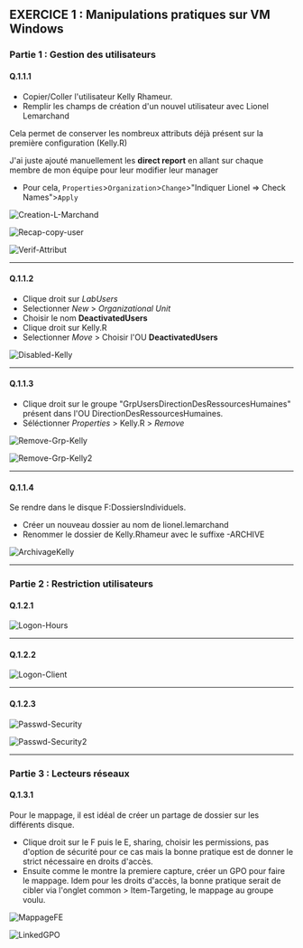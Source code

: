 ## EXERCICE 1 : Manipulations pratiques sur VM Windows 

### Partie 1 : Gestion des utilisateurs  

#### Q.1.1.1  

- Copier/Coller l'utilisateur Kelly Rhameur.
- Remplir les champs de création d'un nouvel utilisateur avec Lionel Lemarchand

Cela permet de conserver les nombreux attributs déjà présent sur la première configuration (Kelly.R)

J'ai juste ajouté manuellement les **direct report** en allant sur chaque membre de mon équipe pour leur modifier leur manager
- Pour cela, `Properties`>`Organization`>`Change`>"Indiquer Lionel => Check Names">`Apply`

![Creation-L-Marchand](/Ressources/Exercice-1/Q.1.1.1-1-Creation-L-Marchand.png)  

![Recap-copy-user](/Ressources/Exercice-1/Q.1.1.1-2-Récap-copy-user.png)  

![Verif-Attribut](/Ressources/Exercice-1/Q.1.1.1-3-Verif-attributs-LL.png)  

---

#### Q.1.1.2  

- Clique droit sur _LabUsers_
- Selectionner _New_ > _Organizational Unit_
- Choisir le nom **DeactivatedUsers**
- Clique droit sur Kelly.R
- Selectionner _Move_ > Choisir l'OU **DeactivatedUsers**

![Disabled-Kelly](/Ressources/Exercice-1/Q.1.1.2-1-Disabled-Kelly.png)  

---

#### Q.1.1.3  

- Clique droit sur le groupe "GrpUsersDirectionDesRessourcesHumaines" présent dans l'OU DirectionDesRessourcesHumaines.
- Séléctionner _Properties_ > Kelly.R > _Remove_

![Remove-Grp-Kelly](/Ressources/Exercice-1/Q.1.1.3-1-Remove-Grp-Kelly.png)  

![Remove-Grp-Kelly2](/Ressources/Exercice-1/Q.1.1.3-2-Remove-Grp-Kelly.png)  

---

#### Q.1.1.4  

Se rendre dans le disque F:DossiersIndividuels.
- Créer un nouveau dossier au nom de lionel.lemarchand
- Renommer le dossier de Kelly.Rhameur avec le suffixe -ARCHIVE

![ArchivageKelly](/Ressources/Exercice-1/Q.1.1.4-1.ArchivageKelly-CreationLL.png)  

---

### Partie 2 : Restriction utilisateurs  

#### Q.1.2.1  

![Logon-Hours](/Ressources/Exercice-1/Q.1.2.1-1-Logon-Hours.png)  

---

#### Q.1.2.2  

![Logon-Client](/Ressources/Exercice-1/Q.1.2.2-1-Logon-Client1.png)  

---

#### Q.1.2.3  

![Passwd-Security](/Ressources/Exercice-1/Q.1.2.3-1-Passwd-Security.png)  

![Passwd-Security2](/Ressources/Exercice-1/Q.1.2.3-2-Passwd-Security.png)  

---

### Partie 3 : Lecteurs réseaux  
#### Q.1.3.1  

Pour le mappage, il est idéal de créer un partage de dossier sur les différents disque.
- Clique droit sur le F puis le E, sharing, choisir les permissions, pas d'option de sécurité pour ce cas mais la bonne pratique est de donner le strict nécessaire en droits d'accès.
- Ensuite comme le montre la premiere capture, créer un GPO pour faire le mappage. Idem pour les droits d'accès, la bonne pratique serait de cibler via l'onglet common > Item-Targeting, le mappage au groupe voulu. 

![MappageFE](/Ressources/Exercice-1/Q.1.3.1-1-MappageF-E.png)  

![LinkedGPO](/Ressources/Exercice-1/Q.1.3.1-2-Linked-GPO.png)  





